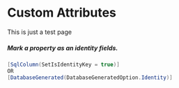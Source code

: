 # Custom Attributes

This is just a test page

##### Mark a property as an identity fields. 
```csharp
[SqlColumn(SetIsIdentityKey = true)]
OR 
[DatabaseGenerated(DatabaseGeneratedOption.Identity)]
```




